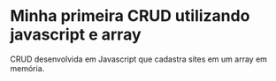![]()
# Minha primeira CRUD utilizando javascript e array

CRUD desenvolvida em Javascript que cadastra sites em um array em memória.
